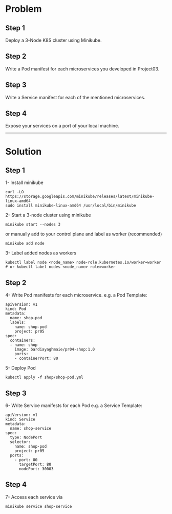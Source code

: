 # Problem 

## Step 1
Deploy a 3-Node K8S cluster using Minikube.

## Step 2
Write a Pod manifest for each microservices you developed in Project03.

## Step 3
Write a Service manifest for each of the mentioned microservices.

## Step 4
Expose your services on a port of your local machine.

-----
# Solution

## Step 1
1- Install minikube 
```
curl -LO https://storage.googleapis.com/minikube/releases/latest/minikube-linux-amd64
sudo install minikube-linux-amd64 /usr/local/bin/minikube
```

2- Start a 3-node cluster using minikube
```
minikube start --nodes 3
```
or manually add to your control plane and label as worker (recommended)
```
minikube add node
```
3- Label added nodes as workers
```
kubectl label node <node_name> node-role.kubernetes.io/worker=worker   # or kubectl label nodes <node_name> role=worker
```

## Step 2
4- Write Pod manifests for each microservice.
e.g. a Pod Template:
```
apiVersion: v1
kind: Pod
metadata:
  name: shop-pod
  labels:
    name: shop-pod
    project: pr05
spec:
  containers:
  - name: shop
    image: bardiayaghmaie/pr04-shop:1.0
    ports:
    - containerPort: 80
```

5- Deploy Pod
```
kubectl apply -f shop/shop-pod.yml
```

## Step 3
6- Write Service manifests for each Pod
e.g. a Service Template:
```
apiVersion: v1
kind: Service
metadata:
  name: shop-service
spec:
  type: NodePort
  selector:
    name: shop-pod
    project: pr05
  ports:
    - port: 80
      targetPort: 80
      nodePort: 30003
```

## Step 4
7- Access each service via
```
minikube service shop-service
```
